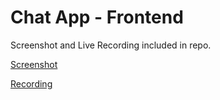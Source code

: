 # Chat App - Frontend

Screenshot and Live Recording included in repo.

[Screenshot](https://github.com/nirajpandey034/ChatApp-Frontend/blob/master/ChatApp-Screenshot.png)

[Recording](https://github.com/nirajpandey034/ChatApp-Frontend/blob/master/ChatApp-Recording.mp4)
